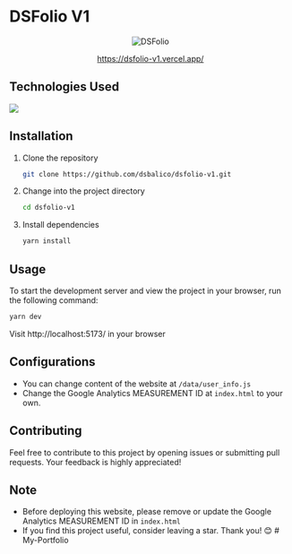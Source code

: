 
# DSFolio V1

<center>
    <img src="/public/cover.png" alt="DSFolio" />
</center>

<center>

https://dsfolio-v1.vercel.app/

</center>

## Technologies Used
<img  src="https://skillicons.dev/icons?i=html,css,react,tailwind,netlify&perline=7"/>

## Installation
1. Clone the repository
    ```bash 
    git clone https://github.com/dsbalico/dsfolio-v1.git
    ```
2. Change into the project directory
    ```bash
    cd dsfolio-v1
    ```
3. Install dependencies
    ```bash
    yarn install 
    ```

## Usage
To start the development server and view the project in your browser, run the following command:
```bash
yarn dev
```
Visit http://localhost:5173/ in your browser

## Configurations
- You can change content of the website at `/data/user_info.js`
- Change the Google Analytics MEASUREMENT ID at `index.html` to your own.

## Contributing
Feel free to contribute to this project by opening issues or submitting pull requests. Your feedback is highly appreciated!

## Note
- Before deploying this website, please remove or update the Google Analytics MEASUREMENT ID in `index.html`
- If you find this project useful, consider leaving a star. Thank you! 😊
#   M y - P o r t f o l i o  
 
